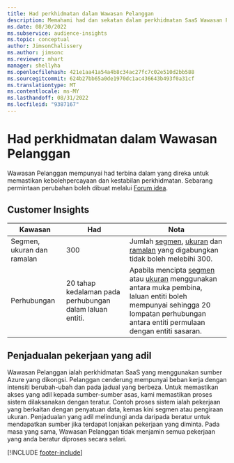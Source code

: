 ```yaml
---
title: Had perkhidmatan dalam Wawasan Pelanggan
description: Memahami had dan sekatan dalam perkhidmatan SaaS Wawasan Pelanggan.
ms.date: 08/30/2022
ms.subservice: audience-insights
ms.topic: conceptual
author: JimsonChalissery
ms.author: jimsonc
ms.reviewer: mhart
manager: shellyha
ms.openlocfilehash: 421e1aa41a54a4b8c34ac27fc7c02e510d2bb588
ms.sourcegitcommit: 624b27bb65a0de1970dc1ac436643b493f0a31cf
ms.translationtype: MT
ms.contentlocale: ms-MY
ms.lasthandoff: 08/31/2022
ms.locfileid: "9387167"
---
```

# <a name="service-limits-in-customer-insights"></a>Had perkhidmatan dalam Wawasan Pelanggan

 Wawasan Pelanggan mempunyai had terbina dalam yang direka untuk memastikan kebolehpercayaan dan kestabilan perkhidmatan. Sebarang permintaan perubahan boleh dibuat melalui [Forum idea](https://go.microsoft.com/fwlink/?linkid=2074172).

## <a name="customer-insights"></a>Customer Insights

| Kawasan  | Had  | Nota |
|-------------|---------------------------------------------------------------------|---------------------------------------------------------------------|
| Segmen, ukuran dan ramalan | 300  | Jumlah [segmen](segments.md), [ukuran](measures.md) dan [ramalan](predictions.md) yang digabungkan tidak boleh melebihi 300.  |
| Perhubungan | 20 tahap kedalaman pada perhubungan dalam laluan entiti. | Apabila mencipta [segmen](segments.md) atau [ukuran](measures.md) menggunakan antara muka pembina, laluan entiti boleh mempunyai sehingga 20 lompatan perhubungan antara entiti permulaan dengan entiti sasaran.  |

## <a name="fair-scheduling-of-jobs"></a>Penjadualan pekerjaan yang adil

Wawasan Pelanggan ialah perkhidmatan SaaS yang menggunakan sumber Azure yang dikongsi. Pelanggan cenderung mempunyai beban kerja dengan intensiti berubah-ubah dan pada jadual yang berbeza. Untuk memastikan akses yang adil kepada sumber-sumber asas, kami memastikan proses sistem dilaksanakan dengan teratur. Contoh proses sistem ialah pekerjaan yang berkaitan dengan penyatuan data, kemas kini segmen atau pengiraan ukuran. Penjadualan yang adil melindungi anda daripada beratur untuk mendapatkan sumber jika terdapat lonjakan pekerjaan yang diminta. Pada masa yang sama, Wawasan Pelanggan tidak menjamin semua pekerjaan yang anda beratur diproses secara selari.

[!INCLUDE [footer-include](includes/footer-banner.md)]
